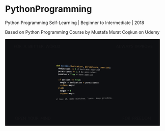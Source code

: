 # PythonProgramming
Python Programming Self-Learning | Beginner to Intermediate | 2018

Based on Python Programming Course by Mustafa Murat Coşkun on Udemy

![Python Programming](images/pythoncode.png)
